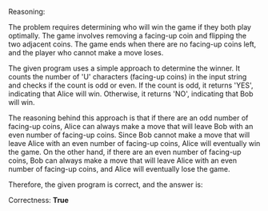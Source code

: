 Reasoning:

The problem requires determining who will win the game if they both play optimally. The game involves removing a facing-up coin and flipping the two adjacent coins. The game ends when there are no facing-up coins left, and the player who cannot make a move loses.

The given program uses a simple approach to determine the winner. It counts the number of 'U' characters (facing-up coins) in the input string and checks if the count is odd or even. If the count is odd, it returns 'YES', indicating that Alice will win. Otherwise, it returns 'NO', indicating that Bob will win.

The reasoning behind this approach is that if there are an odd number of facing-up coins, Alice can always make a move that will leave Bob with an even number of facing-up coins. Since Bob cannot make a move that will leave Alice with an even number of facing-up coins, Alice will eventually win the game. On the other hand, if there are an even number of facing-up coins, Bob can always make a move that will leave Alice with an even number of facing-up coins, and Alice will eventually lose the game.

Therefore, the given program is correct, and the answer is:

Correctness: **True**